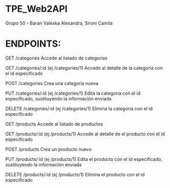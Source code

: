 # TPE_Web2API
Grupo 50 - Baran Valeska Alexandra, Sironi Camila

# ENDPOINTS:

GET /categories
Accede al listado de categorias

GET /categories/:id (ej /categories/1)
Accede al detalle de la categoria con el id especificado

POST /categories
Crea una categoria nueva

PUT /categories/:id (ej /categories/1)
Edita la categoria con el id especificado, sustituyendo la información enviada

DELETE /categories/:id (ej /categories/1)
Elimina la categoria con el id especificado

GET /products
Accede al listado de productos

GET /products/:id (ej /products/1)
Accede al detalle de el producto con el id especificado

POST /products
Crea un producto nuevo

PUT /products/:id (ej /products/1)
Edita el producto con el id especificado, sustituyendo la información enviada

DELETE /products/:id (ej /products/1)
Elimina el producto con el id especificado
